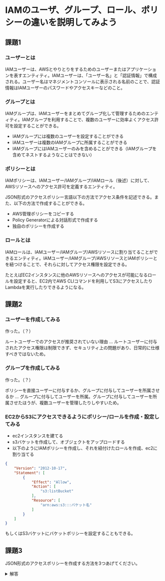 # IAMのユーザ、グループ、ロール、ポリシーの違いを説明してみよう

## 課題1

### ユーザーとは

IAMユーザーは、AWSとやりとりをするためのユーザーまたはアプリケーションを表すエンティティ。IAMユーザーは、「ユーザー名」と「認証情報」で構成される。ユーザー名はマネジメントコンソールに表示される名前のことで、認証情報はIAMユーザーのパスワードやアクセスキーなどのこと。

### グループとは

IAMグループは、IAMユーザーをまとめてグループ化して管理するためのエンティティ。IAMグループを利用することで、複数のユーザーに効率よくアクセス許可を設定することができる。

- IAMグループには複数のユーザーを設定することができる
- IAMユーザーは複数のIAMグループに所属することができる
- IAMグループにはIAMユーザーのみを含めることができる（IAMグループを含めてネストするようなことはできない）

### ポリシーとは

IAMポリシーは、IAMユーザー/IAMグループ/IAMロール（後述）に対して、AWSリソースへのアクセス許可を定義するエンティティ。

JSON形式のアクセスポリシー言語以下の方法でアクセス条件を記述できる。また、以下の方法で作成することができる。

- AWS管理ポリシーをコピーする
- Policy Generatorによる対話形式で作成する
- 独自のポリシーを作成する

### ロールとは

IAMロールは、IAMユーザー/IAMグループ/AWSリソースに割り当てることができるエンティティ。IAMユーザー/IAMグループ/AWSリソースとIAMポリシーとを紐つけることで、それらに対してアクセス権限を設定できる。

たとえばEC2インスタンスに他のAWSリソースへのアクセスが可能になるロールを設定すると、EC2内でAWS CLIコマンドを利用してS3にアクセスしたりLambdaを実行したりできるようになる。

## 課題2

### ユーザーを作成してみる

作った。（？）

ルートユーザーでのアクセスが推奨されていない理由 … ルートユーザーに付与されたアクセス権限は制限できず、セキュリティ上の問題があり、日常的に仕様すべきではないため。

### グループを作成してみる

作った。（？）

ポリシーを直接ユーザーに付与するか、グループに付与してユーザーを所属させるか … グループに付与してユーザーを所属。グループに付与してユーザーを所属させたほうが、複数ユーザーを管理したりしやすいため。

### EC2からS3にアクセスできるようにポリシー/ロールを作成・設定してみる

- ec2インスタンスを建てる
- s3バケットを作成して、オブジェクトをアップロードする
- 以下のようにIAMポリシーを作成し、それを紐付けたロールを作成、ec2に割り当てる

```json
{
    "Version": "2012-10-17",
    "Statement": [
        {
            "Effect": "Allow",
            "Action": [
                "s3:listBucket"
            ],
            "Resource": [
                "arn:aws:s3:::バケット名"
            ]
        }
    ]
}
```

もしくはS3バケットにバケットポリシーを設定することもできる。

## 課題3

JSON形式のアクセスポリシーを作成する方法を3つあげてください。

<details>
  <summary>解答</summary>

- AWS管理ポリシーをコピーする
- Policy Generatorによる対話形式で作成する
- 独自のポリシーを手書きで作成する

</details>
